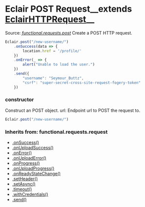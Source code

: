 # Eclair POST Request__extends [EclairHTTPRequest](https://github.com/SamGarlick/Eclair/tree/main/docs/functional/requests/request.md)__<br/>

Source: [_functional.requests.post_](https://github.com/SamGarlick/Eclair/tree/main/src/functional/requests/post.js)
Create a POST HTTP request.
```javascript
Eclair.post("/new-username/")
    .onSuccess(data => {
        location.href = '/profile/'
    })
    .onError(_ => {
        alert("Unable to load the user.")
    })
    .send({
        "username": "Seymour_Buttz",
        "csrf": "super-secret-cross-site-request-fogery-token"
    })
```
### constructor
Construct an POST object.
url: Endpoint url to POST the request to.
```javascript
Eclair.post("/new-username/")
```

### Inherits from: functional.requests.request
 - [.onSuccess()](https://github.com/SamGarlick/Eclair/tree/main/docs/functional/requests/request.md#onSuccess)
 - [.onUploadSuccess()](https://github.com/SamGarlick/Eclair/tree/main/docs/functional/requests/request.md#onUploadSuccess)
 - [.onError()](https://github.com/SamGarlick/Eclair/tree/main/docs/functional/requests/request.md#onError)
 - [.onUploadError()](https://github.com/SamGarlick/Eclair/tree/main/docs/functional/requests/request.md#onUploadError)
 - [.onProgress()](https://github.com/SamGarlick/Eclair/tree/main/docs/functional/requests/request.md#onProgress)
 - [.onUploadProgress()](https://github.com/SamGarlick/Eclair/tree/main/docs/functional/requests/request.md#onUploadProgress)
 - [.onReadyStateChange()](https://github.com/SamGarlick/Eclair/tree/main/docs/functional/requests/request.md#onReadyStateChange)
 - [.setHeader()](https://github.com/SamGarlick/Eclair/tree/main/docs/functional/requests/request.md#setHeader)
 - [.setAsync()](https://github.com/SamGarlick/Eclair/tree/main/docs/functional/requests/request.md#setAsync)
 - [.timeout()](https://github.com/SamGarlick/Eclair/tree/main/docs/functional/requests/request.md#timeout)
 - [.withCredentials()](https://github.com/SamGarlick/Eclair/tree/main/docs/functional/requests/request.md#withCredentials)
 - [.send()](https://github.com/SamGarlick/Eclair/tree/main/docs/functional/requests/request.md#send)